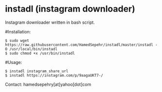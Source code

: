 # instadl (instagram downloader)
Instagram downloader written in bash script.


#Installation:
```
$ sudo wget https://raw.githubusercontent.com/HamedSepehr/instadl/master/instadl -O /usr/local/bin/instadl
$ sudo chmod +x /usr/bin/instadl
```


#Usage:
```
$ instadl instagram_share_url
$ instadl https://instagram.com/p/9aagaUKT7-/
```

Contact: hamedsepehry[at]yahoo[dot]com
